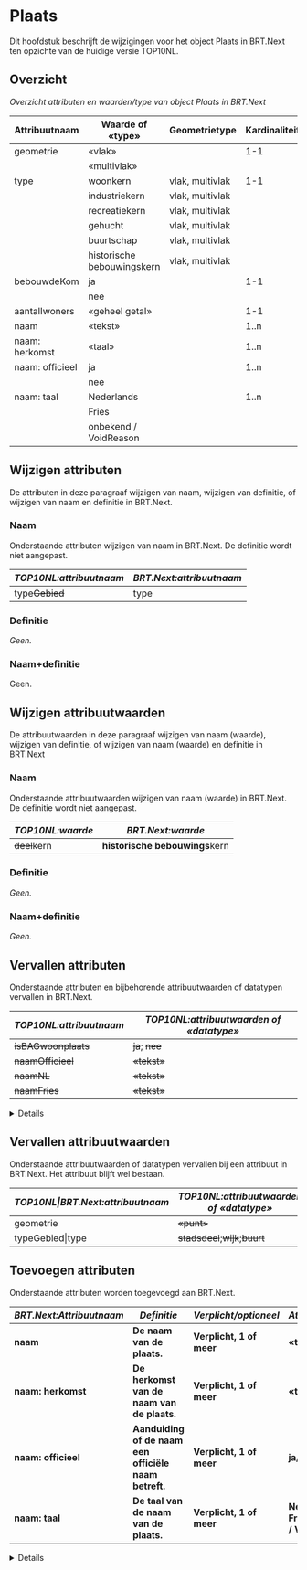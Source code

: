 Plaats
======

Dit hoofdstuk beschrijft de wijzigingen voor het object Plaats in BRT.Next ten
opzichte van de huidige versie TOP10NL.

Overzicht
---------

*Overzicht attributen en waarden/type van object Plaats in BRT.Next*

| Attribuutnaam   | Waarde of «type»           | Geometrietype   | Kardinaliteit |
|-----------------|----------------------------|-----------------|---------------|
| geometrie       | «vlak»                     |                 | 1-1           |
|                 | «multivlak»                |                 |               |
| type            | woonkern                   | vlak, multivlak | 1-1           |
|                 | industriekern              | vlak, multivlak |               |
|                 | recreatiekern              | vlak, multivlak |               |
|                 | gehucht                    | vlak, multivlak |               |
|                 | buurtschap                 | vlak, multivlak |               |
|                 | historische bebouwingskern | vlak, multivlak |               |
| bebouwdeKom     | ja                         |                 | 1-1           |
|                 | nee                        |                 |               |
| aantalIwoners   | «geheel getal»             |                 | 1-1           |
| naam            | «tekst»                    |                 | 1..n         |
| naam: herkomst  | «taal»                     |                 | 1..n         |
| naam: officieel | ja                         |                 | 1..n         |
|                 | nee                        |                 |               |
| naam: taal      | Nederlands                 |                 | 1..n         |
|                 | Fries                      |                 |               |
|                 | onbekend / VoidReason      |                 |               |

Wijzigen attributen
-------------------

De attributen in deze paragraaf wijzigen van naam, wijzigen van definitie, of
wijzigen van naam en definitie in BRT.Next.

### Naam

Onderstaande attributen wijzigen van naam in BRT.Next. De definitie wordt niet
aangepast.

| *TOP10NL:attribuutnaam* | *BRT.Next:attribuutnaam* |
|-------------------------|--------------------------|
| type~~Gebied~~      | type                     |

### Definitie

*Geen.*

### Naam+definitie

Geen.

Wijzigen attribuutwaarden
-------------------------

De attribuutwaarden in deze paragraaf wijzigen van naam (waarde), wijzigen van
definitie, of wijzigen van naam (waarde) en definitie in BRT.Next

### Naam

Onderstaande attribuutwaarden wijzigen van naam (waarde) in BRT.Next. De
definitie wordt niet aangepast.

| *TOP10NL:waarde* | *BRT.Next:waarde*              |
|------------------|--------------------------------|
| ~~deel~~kern | **historische bebouwings**kern |

### Definitie

*Geen.*

### Naam+definitie

*Geen.*

Vervallen attributen
--------------------

Onderstaande attributen en bijbehorende attribuutwaarden of datatypen vervallen
in BRT.Next.

| *TOP10NL:attribuutnaam*   | *TOP10NL:attribuutwaarden of «datatype»* |
|---------------------------|------------------------------------------|
| ~~isBAGwoonplaats~~   | ~~ja~~; ~~nee~~                  |
| ~~naamOfficieel~~ | ~~«tekst»~~                          |
| ~~naamNL~~       | ~~«tekst»~~                          |
| ~~naamFries~~         | ~~«tekst»~~                          |

<details class="note>naamOfficieel vervalt, een nieuw attribuut ‘naam: officieel’ met waarden
ja/nee wordt toegevoegd.
</details>

<details class="note>TOP10NL-attributen naamNL en naamFries met datatype «tekst» worden
vervangen door attribuut naam:taal met attribuutwaarden ‘Nederlands’; ‘Fries’;
‘onbekend / VoidReason’ in BRT.Next.
</details>

Vervallen attribuutwaarden
--------------------------

Onderstaande attribuutwaarden of datatypen vervallen bij een attribuut in
BRT.Next. Het attribuut blijft wel bestaan.

| *TOP10NL\|BRT.Next:attribuutnaam* | *TOP10NL:attribuutwaarden of «datatype»*     |
|-----------------------------------|----------------------------------------------|
| geometrie                         | ~~«punt»~~                               |
| typeGebied\|type                  | ~~stadsdeel~~;~~wijk~~;~~buurt~~ |

Toevoegen attributen
--------------------

Onderstaande attributen worden toegevoegd aan BRT.Next.

| *BRT.Next:Attribuutnaam* | *Definitie*                                           | *Verplicht/optioneel*        | *Attribuutwaarde*                            |
|--------------------------|-------------------------------------------------------|------------------------------|----------------------------------------------|
| **naam**                 | **De naam van de plaats.**                            | **Verplicht, 1 of meer**     | **«tekst»**                                  |
| **naam: herkomst**       | **De herkomst van de naam van de plaats.**            | **Verplicht, 1 of meer**     | **«tekst»**                                  |
| **naam: officieel**      | **Aanduiding of de naam een officiële naam betreft.** | **Verplicht, 1 of meer** | **ja/nee**                                   |
| **naam: taal**           | **De taal van de naam van de plaats.**                | **Verplicht, 1 of meer**     | **Nederlands; Fries; onbekend / VoidReason** |

<details class="note>regel: ‘naam: herkomst’, ‘naam: officieel’ en ‘naam:taal’ zijn verplicht
als naam is gevuld.
</details>

Toevoegen attribuutwaarden
--------------------------

Onderstaande attribuutwaarden worden toegevoegd aan BRT.Next.

*Attribuut BRT.Next:naam:taal*

| *BRT.Next:waarde*         | *BRT.Next:definitie*  |
|---------------------------|-----------------------|
| **Nederlands**            | **Nederlandse taal.** |
| **Fries**                 | **Friese taal.**      |
| **onbekend / VoidReason** | **Taal is onbekend.** |
